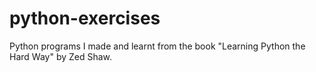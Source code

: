 # python-exercises
Python programs I made and learnt from the book "Learning Python the Hard Way" by Zed Shaw.

